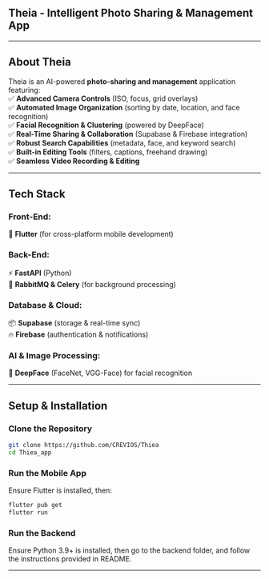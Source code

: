 ## **Theia - Intelligent Photo Sharing & Management App**

---

## **About Theia**

Theia is an AI-powered **photo-sharing and management** application featuring:  
✅ **Advanced Camera Controls** (ISO, focus, grid overlays)  
✅ **Automated Image Organization** (sorting by date, location, and face recognition)  
✅ **Facial Recognition & Clustering** (powered by DeepFace)  
✅ **Real-Time Sharing & Collaboration** (Supabase & Firebase integration)  
✅ **Robust Search Capabilities** (metadata, face, and keyword search)  
✅ **Built-in Editing Tools** (filters, captions, freehand drawing)  
✅ **Seamless Video Recording & Editing**

---

## **Tech Stack**

### **Front-End:**

📱 **Flutter** (for cross-platform mobile development)

### **Back-End:**

⚡ **FastAPI** (Python)  
🔧 **RabbitMQ & Celery** (for background processing)

### **Database & Cloud:**

📦 **Supabase** (storage & real-time sync)  
🔥 **Firebase** (authentication & notifications)

### **AI & Image Processing:**

🧠 **DeepFace** (FaceNet, VGG-Face) for facial recognition

---

## **Setup & Installation**

### **Clone the Repository**

```bash
git clone https://github.com/CREVIOS/Thiea
cd Thiea_app
```

### **Run the Mobile App**

Ensure Flutter is installed, then:

```bash
flutter pub get
flutter run
```

### **Run the Backend**

Ensure Python 3.9+ is installed,
then go to the backend folder,
and follow the instructions provided in README.

---
